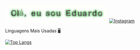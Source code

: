 ![Meu Texto Animado](cooltext478830476046430.gif)
[![Instagram](https://img.shields.io/badge/-Instagram-%23E4405F.svg?style=for-the-badge&logo=Instagram&logoColor=white)](https://www.instagram.com/eduardovasconcelos04)


Linguagens Mais Usadas 🖥️

[![Top Langs](https://github-readme-stats.vercel.app/api/top-langs/?username=Eduardovass04&layout=compact&langs_count=10&theme=radical)](https://github.com/anuraghazra/github-readme-stats)





